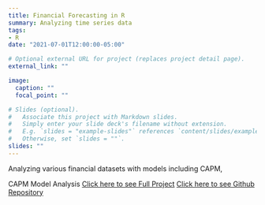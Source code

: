 ```yaml
---
title: Financial Forecasting in R
summary: Analyzing time series data
tags:
- R
date: "2021-07-01T12:00:00-05:00"

# Optional external URL for project (replaces project detail page).
external_link: ""

image:
  caption: ""
  focal_point: ""

# Slides (optional).
#   Associate this project with Markdown slides.
#   Simply enter your slide deck's filename without extension.
#   E.g. `slides = "example-slides"` references `content/slides/example-slides.md`.
#   Otherwise, set `slides = ""`.
slides: ""
---
```


Analyzing various financial datasets with models including CAPM,

CAPM Model Analysis
[Click here to see Full Project](naimsej.github.io/CAPM-Financial-Analysis/)
[Click here to see Github Repository](https://github.com/naimsej/CAPM-Financial-Analysis)